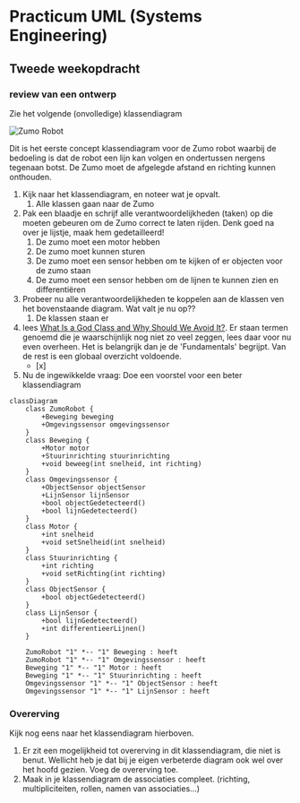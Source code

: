 # Practicum UML (Systems Engineering)

## Tweede weekopdracht

### review van een ontwerp

Zie het volgende (onvolledige) klassendiagram

![Zumo Robot](https://brightspace.hhs.nl//content/enforced/18061-H-NSE-SE-22_2022_VT/godclass.png?_&d2lSessionVal=2HDGbzDfXnle9bPF80Gpw0c49&ou=18061 "Zumo Robot")  


Dit is het eerste concept klassendiagram voor de Zumo robot waarbij de bedoeling is dat de robot een lijn kan volgen en ondertussen nergens tegenaan botst. De Zumo moet de afgelegde afstand en richting kunnen onthouden.

1.  Kijk naar het klassendiagram, en noteer wat je opvalt.
	1. Alle klassen gaan naar de Zumo
2.  Pak een blaadje en schrijf alle verantwoordelijkheden (taken) op die moeten gebeuren om de Zumo correct te laten rijden. Denk goed na over je lijstje, maak hem gedetailleerd!
	1. De zumo moet een motor hebben
	2. De zumo moet kunnen sturen
	3. De zumo moet een sensor hebben om te kijken of er objecten voor de zumo staan 
	4. De zumo moet een sensor hebben om de lijnen te kunnen zien en differentiëren 
3.  Probeer nu alle verantwoordelijkheden te koppelen aan de klassen ven het bovenstaande diagram. Wat valt je nu op??
	1. De klassen staan er
4.  lees [What Is a God Class and Why Should We Avoid It?](https://linearb.io/blog/what-is-a-god-class/). Er staan termen genoemd die je waarschijnlijk nog niet zo veel zeggen, lees daar voor nu even overheen. Het is belangrijk dan je de 'Fundamentals' begrijpt. Van de rest is een globaal overzicht voldoende.
	- [x] 
1.  Nu de ingewikkelde vraag: Doe een voorstel voor een beter klassendiagram
```mermaid
classDiagram
    class ZumoRobot {
        +Beweging beweging
        +Omgevingssensor omgevingssensor
    }
    class Beweging {
        +Motor motor
        +Stuurinrichting stuurinrichting
        +void beweeg(int snelheid, int richting)
    }
    class Omgevingssensor {
        +ObjectSensor objectSensor
        +LijnSensor lijnSensor
        +bool objectGedetecteerd()
        +bool lijnGedetecteerd()
    }
    class Motor {
        +int snelheid
        +void setSnelheid(int snelheid)
    }
    class Stuurinrichting {
        +int richting
        +void setRichting(int richting)
    }
    class ObjectSensor {
        +bool objectGedetecteerd()
    }
    class LijnSensor {
        +bool lijnGedetecteerd()
        +int differentieerLijnen()
    }

    ZumoRobot "1" *-- "1" Beweging : heeft
    ZumoRobot "1" *-- "1" Omgevingssensor : heeft
    Beweging "1" *-- "1" Motor : heeft
    Beweging "1" *-- "1" Stuurinrichting : heeft
    Omgevingssensor "1" *-- "1" ObjectSensor : heeft
    Omgevingssensor "1" *-- "1" LijnSensor : heeft
```


### Overerving

Kijk nog eens naar het klassendiagram hierboven.

1.  Er zit een mogelijkheid tot overerving in dit klassendiagram, die niet is benut. Wellicht heb je dat bij je eigen verbeterde diagram ook wel over het hoofd gezien. Voeg de overerving toe.
2.  Maak in je klassendiagram de associaties compleet. (richting, multipliciteiten, rollen, namen van associaties…)